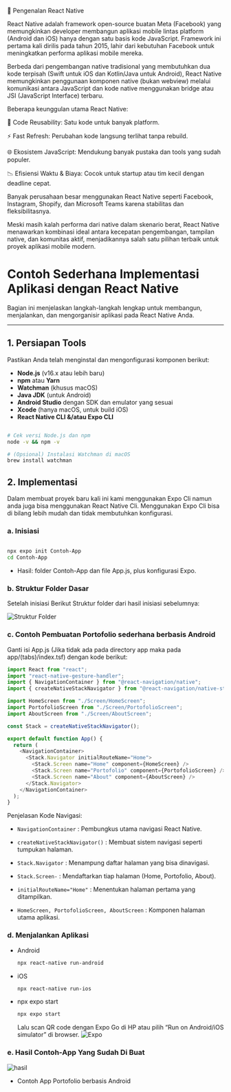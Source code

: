 📱 Pengenalan React Native

React Native adalah framework open-source buatan Meta (Facebook) yang memungkinkan developer membangun aplikasi mobile lintas platform (Android dan iOS) hanya dengan satu basis kode JavaScript. Framework ini pertama kali dirilis pada tahun 2015, lahir dari kebutuhan Facebook untuk meningkatkan performa aplikasi mobile mereka.

Berbeda dari pengembangan native tradisional yang membutuhkan dua kode terpisah (Swift untuk iOS dan Kotlin/Java untuk Android), React Native memungkinkan penggunaan komponen native (bukan webview) melalui komunikasi antara JavaScript dan kode native menggunakan bridge atau JSI (JavaScript Interface) terbaru.

Beberapa keunggulan utama React Native:

🔄 Code Reusability: Satu kode untuk banyak platform.

⚡ Fast Refresh: Perubahan kode langsung terlihat tanpa rebuild.

🌐 Ekosistem JavaScript: Mendukung banyak pustaka dan tools yang sudah populer.

📉 Efisiensi Waktu & Biaya: Cocok untuk startup atau tim kecil dengan deadline cepat.

Banyak perusahaan besar menggunakan React Native seperti Facebook, Instagram, Shopify, dan Microsoft Teams karena stabilitas dan fleksibilitasnya.

Meski masih kalah performa dari native dalam skenario berat, React Native menawarkan kombinasi ideal antara kecepatan pengembangan, tampilan native, dan komunitas aktif, menjadikannya salah satu pilihan terbaik untuk proyek aplikasi mobile modern.
# Contoh Sederhana Implementasi Aplikasi dengan React Native

Bagian ini menjelaskan langkah-langkah lengkap untuk membangun, menjalankan, dan mengorganisir aplikasi pada React Native Anda.

---

## 1. Persiapan Tools

Pastikan Anda telah menginstal dan mengonfigurasi komponen berikut:

- **Node.js** (v16.x atau lebih baru)  
- **npm** atau **Yarn**  
- **Watchman** (khusus macOS)  
- **Java JDK** (untuk Android)  
- **Android Studio** dengan SDK dan emulator yang sesuai  
- **Xcode** (hanya macOS, untuk build iOS)
- **React Native CLI &/atau Expo CLI**  

```bash

# Cek versi Node.js dan npm
node -v && npm -v

# (Opsional) Instalasi Watchman di macOS
brew install watchman
```

## 2. Implementasi

Dalam membuat proyek baru kali ini kami menggunakan Expo Cli namun anda juga bisa menggunakan React Native Cli. Menggunakan Expo Cli bisa di bilang lebih mudah dan tidak membutuhkan konfigurasi.

### a. Inisiasi 

```bash

npx expo init Contoh-App
cd Contoh-App
```
- Hasil: folder Contoh-App dan file App.js, plus konfigurasi Expo.

### b. Struktur Folder Dasar

Setelah inisiasi Berikut Struktur folder dari hasil inisiasi sebelumnya:

![Struktur Folder]()

### c. Contoh Pembuatan Portofolio sederhana berbasis Android 

Ganti isi App.js (Jika tidak ada pada directory app maka pada app/(tabs)/index.tsf) dengan kode berikut:

```javaScript
import React from "react";
import "react-native-gesture-handler";
import { NavigationContainer } from "@react-navigation/native";
import { createNativeStackNavigator } from "@react-navigation/native-stack";

import HomeScreen from "./Screen/HomeScreen";
import PortofolioScreen from "./Screen/PortofolioScreen";
import AboutScreen from "./Screen/AboutScreen";

const Stack = createNativeStackNavigator();

export default function App() {
  return (
    <NavigationContainer>
      <Stack.Navigator initialRouteName="Home">
        <Stack.Screen name="Home" component={HomeScreen} />
        <Stack.Screen name="Portofolio" component={PortofolioScreen} />
        <Stack.Screen name="About" component={AboutScreen} />
      </Stack.Navigator>
    </NavigationContainer>
  );
}

```
Penjelasan Kode Navigasi:

- `NavigationContainer` : Pembungkus utama navigasi React Native.

- `createNativeStackNavigator()` : Membuat sistem navigasi seperti tumpukan halaman.

- `Stack.Navigator` : Menampung daftar halaman yang bisa dinavigasi.

- `Stack.Screen-` : Mendaftarkan tiap halaman (Home, Portofolio, About).

- `initialRouteName="Home"` : Menentukan halaman pertama yang ditampilkan.

- `HomeScreen, PortofolioScreen, AboutScreen` : Komponen halaman utama aplikasi.

### d. Menjalankan Aplikasi 

- Android
  ```bash
  npx react-native run-android
  ```

- iOS
  ```bash
  npx react-native run-ios
  ```

- npx expo start
  ```bash
  npx expo start
  ```

  Lalu scan QR code dengan Expo Go di HP atau pilih “Run on Android/iOS simulator” di browser.
  ![Expo]()


### e. Hasil Contoh-App Yang Sudah Di Buat

![hasil]()

- Contoh App Portofolio berbasis Android








